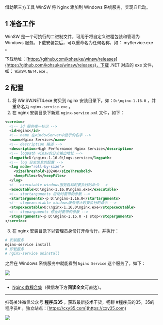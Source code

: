 借助第三方工具 WinSW 将 Nginx 添加到 Windows 系统服务，实现自启动。
<!-- more -->

## 1 准备工作

WinSW 是一个可执行的二进制文件，可用于将自定义进程包装和管理为 Windows 服务。下载安装包后，可以重命名为任何名称，如： myService.exe 。

下载地址：[https://github.com/kohsuke/winsw/releases](https://github.com/kohsuke/winsw/releases)，下载 .NET 对应的 exe 文件，如： `WinSW.NET4.exe` 。

## 2 配置

1. 将 WinSW.NET4.exe 拷贝到 nginx 安装目录下，如：`D:\nginx-1.16.0` ，并重命名为 `nginx-service.exe` 。
2. 在 nginx 安装目录下新建 `nginx-service.xml` 文件，如下：

```xml
<service>
  <!-- id 服务唯一标识 -->
  <id>nginx</id>
  <!-- name 在windowServer中显示的名字 -->
  <name>Nginx Service</name>
  <!-- description 描述 -->
  <description>High Performance Nginx Service</description>
  <!-- logpath winsw的日志输出地址 -->
  <logpath>D:\nginx-1.16.0\logs-service</logpath>
  <!-- log 日志信息的配置 -->
  <log mode="roll-by-size">
    <sizeThreshold>10240</sizeThreshold>
    <keepFiles>8</keepFiles>
  </log>
  <!-- executable windows服务启动时要执行的命令 -->
  <executable>D:\nginx-1.16.0\nginx.exe</executable>
  <!-- startarguments 启动时要带的参数 -->
  <startarguments>-p D:\nginx-1.16.0</startarguments>
  <!-- stopexecutable windows服务停止时要执行的命令 -->
  <stopexecutable>D:\nginx-1.16.0\nginx.exe</stopexecutable>
  <!-- stoparguments 停止时要带的参数 -->
  <stoparguments>-p D:\nginx-1.16.0 -s stop</stoparguments>
</service>
```

3. 在 nginx 安装目录下以管理员身份打开命令行，并执行：

```bash
# 安装服务
nginx-service install
# 卸载服务
# nginx-service uninstall
```

之后在 Windows 系统服务中就能看到 `Nginx Service` 这个服务了，如下：

![](https://oscimg.oschina.net/oscnet/up-b5a377097316c54f54f5a459d0031f0fa22.png)

---

- [Nginx 教程合集](https://mp.weixin.qq.com/s/TdLki2vnjW4hKUz_BgzEHg)（微信左下方**阅读全文**可直达）。


---

扫码关注微信公众号 **程序员35** ，获取最新技术干货，畅聊 #程序员的35，35的程序员# 。独立站点：[https://cxy35.com](https://cxy35.com)

![](https://oscimg.oschina.net/oscnet/up-285838b9c516db5bb1ba760f292f2346078.JPEG)